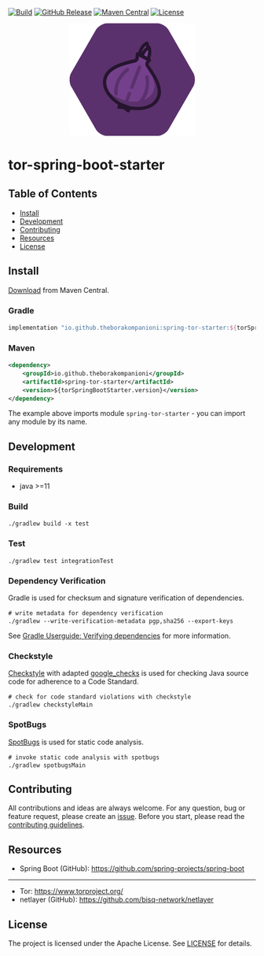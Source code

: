 [![Build](https://github.com/theborakompanioni/tor-spring-boot-starter/actions/workflows/build.yml/badge.svg)](https://github.com/theborakompanioni/tor-spring-boot-starter/actions/workflows/build.yml)
[![GitHub Release](https://img.shields.io/github/release/theborakompanioni/tor-spring-boot-starter.svg?maxAge=3600)](https://github.com/theborakompanioni/tor-spring-boot-starter/releases/latest)
[![Maven Central](https://img.shields.io/maven-central/v/io.github.theborakompanioni/spring-tor-core.svg?maxAge=3600)](https://search.maven.org/#search|g%3A%22io.github.theborakompanioni%22)
[![License](https://img.shields.io/github/license/theborakompanioni/tor-spring-boot-starter.svg?maxAge=2592000)](https://github.com/theborakompanioni/tor-spring-boot-starter/blob/master/LICENSE)


<p align="center">
    <img src="https://github.com/theborakompanioni/tor-spring-boot-starter/blob/master/docs/assets/images/logo.png" alt="Logo" width="255" />
</p>


tor-spring-boot-starter
===

## Table of Contents

- [Install](#install)
- [Development](#development)
- [Contributing](#contributing)
- [Resources](#resources)
- [License](#license)


## Install

[Download](https://search.maven.org/#search|g%3A%22io.github.theborakompanioni%22) from Maven Central.

### Gradle
```groovy
implementation "io.github.theborakompanioni:spring-tor-starter:${torSpringBootStarterVersion}"
```

### Maven
```xml
<dependency>
    <groupId>io.github.theborakompanioni</groupId>
    <artifactId>spring-tor-starter</artifactId>
    <version>${torSpringBootStarter.version}</version>
</dependency>
```

The example above imports module `spring-tor-starter` - you can import any module by its name.

## Development

### Requirements
- java >=11

### Build
```shell script
./gradlew build -x test
```
 
### Test
```shell script
./gradlew test integrationTest
```

### Dependency Verification
Gradle is used for checksum and signature verification of dependencies.

```shell script
# write metadata for dependency verification
./gradlew --write-verification-metadata pgp,sha256 --export-keys
```

See [Gradle Userguide: Verifying dependencies](https://docs.gradle.org/current/userguide/dependency_verification.html)
for more information.

### Checkstyle
[Checkstyle](https://github.com/checkstyle/checkstyle) with adapted [google_checks](https://github.com/checkstyle/checkstyle/blob/master/src/main/resources/google_checks.xml)
is used for checking Java source code for adherence to a Code Standard.

```shell script
# check for code standard violations with checkstyle
./gradlew checkstyleMain
```

### SpotBugs
[SpotBugs](https://spotbugs.github.io/) is used for static code analysis.

```shell script
# invoke static code analysis with spotbugs
./gradlew spotbugsMain
```


## Contributing
All contributions and ideas are always welcome. For any question, bug or feature request, 
please create an [issue](https://github.com/theborakompanioni/tor-spring-boot-starter/issues). 
Before you start, please read the [contributing guidelines](contributing.md).


## Resources

- Spring Boot (GitHub): https://github.com/spring-projects/spring-boot
---
- Tor: https://www.torproject.org/
- netlayer (GitHub): https://github.com/bisq-network/netlayer

## License

The project is licensed under the Apache License. See [LICENSE](LICENSE) for details.

